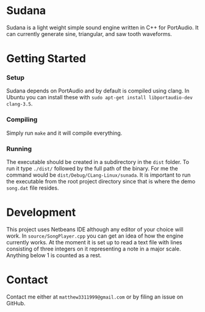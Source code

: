 # Sudana
Sudana is a light weight simple sound engine written in C++ for PortAudio. It can currently generate sine, triangular, and saw tooth waveforms.

# Getting Started

### Setup
Sudana depends on PortAudio and by default is compiled using clang. In Ubuntu you can install these with `sudo apt-get install libportaudio-dev clang-3.5`.

### Compiling
Simply run `make` and it will compile everything. 

### Running
The executable should be created in a subdirectory in the `dist` folder. To run it type `./dist/` followed by the full path of the binary. For me the command would be `dist/Debug/CLang-Linux/sunada`. It is important to run the executable from the root project directory since that is where the demo `song.dat` file resides.

# Development
This project uses Netbeans IDE although any editor of your choice will work. In `source/SongPlayer.cpp` you can get an idea of how the engine currently works. At the moment it is set up to read a text file with lines consisting of three integers on it representing a note in a major scale. Anything below 1 is counted as a rest.

# Contact
Contact me either at `matthew3311999@gmail.com` or by filing an issue on GitHub.

